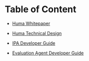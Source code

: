 # Table of Content​

- [Huma Whitepaper](./0_doc/huma_protocol_whitepaper.md)

- [Huma Technical Design](./0_doc/huma_protocol_technical_design.md)

- [IPA Developer Guide](./0_doc/IPA_developer_guide.md)

- [Evaluation Agent Developer Guide](./0_doc/evaluation_agent_developer_guide.md)
